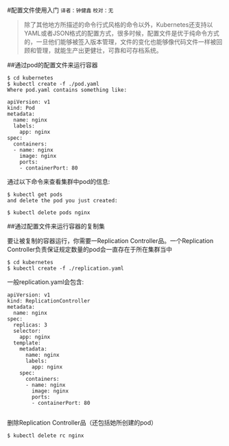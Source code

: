 #配置文件使用入门
`译者：钟健鑫` `校对：无`


>除了其他地方所描述的命令行式风格的命令以外，Kubernetes还支持以YAML或者JSON格式的配置方式，很多时候，配置文件是优于纯命令方式的，一旦他们能够被签入版本管理，文件的变化也能够像代码文件一样被回顾和管理，就能生产出更健壮，可靠和可存档系统。


##通过pod的配置文件来运行容器

```
$ cd kubernetes
$ kubectl create -f ./pod.yaml
Where pod.yaml contains something like:

apiVersion: v1
kind: Pod
metadata:
  name: nginx
  labels:
    app: nginx
spec:
  containers:
  - name: nginx
    image: nginx
    ports:
    - containerPort: 80
```   

通过以下命令来查看集群中pod的信息:

```
$ kubectl get pods
and delete the pod you just created:

$ kubectl delete pods nginx
```

##通过配置文件来运行容器的复制集

要让被复制的容器运行，你需要一Replication Controller品。一个Replication Controller负责保证规定数量的pod会一直存在于所在集群当中

```
$ cd kubernetes
$ kubectl create -f ./replication.yaml
```

一般replication.yaml会包含:
```
apiVersion: v1
kind: ReplicationController
metadata:
  name: nginx
spec:
  replicas: 3
  selector:
    app: nginx
  template:
    metadata:
      name: nginx
      labels:
        app: nginx
    spec:
      containers:
      - name: nginx
        image: nginx
        ports:
        - containerPort: 80
        
```

删除Replication Controller品（还包括她所创建的pod）

```
$ kubectl delete rc nginx
```